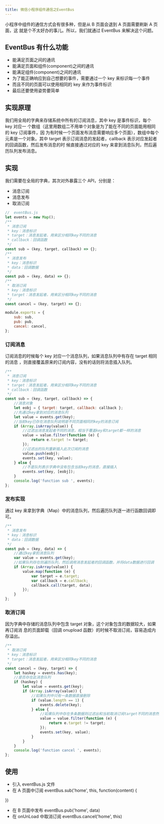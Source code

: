 ```yaml
---
title: 微信小程序组件通信之EventBus
---
```


小程序中组件的通信方式会有很多种，但是从 B 页面会退到 A 页面需要刷新 A 页面，这
就是个不太好办的事儿。所以，我们就通过 EventBus 来解决这个问题。

## EventBus 有什么功能

-   能满足页面之间的通讯
-   能满足页面和组件(component)之间的通讯
-   能满足组件(component)之间的通讯
-   为了能正确响应到自己想要的事件，需要通过一个 key 来标识每一个事件
-   而且不同的页面可以使用相同的 key 来作为事件标识
-   最后还要使用姿势要简单

## 实现原理

我们用全局的字典来存储系统中所有的订阅消息，其中 key 是事件标识，每个 key 对应一
个数组（这里用数组二不用单个对象是为了能在不同的页面能用相同的 key 订阅事件，因
为有时候一个页面发布消息需要响应多个页面），数组中每个元素是一个对象。其中
target 表示订阅消息的发起者，callback 表示对应发起者的回调函数，然后发布消息的时
候直接通过对应的 key 来拿到消息队列，然后遍历队列发布消息。

## 实现

我们需要在全局的字典，其次对外暴露三个 API，分别是：

-   消息订阅
-   消息发布
-   取消订阅

```js
//  eventBus.js
let events = new Map();
/**
 * 消息订阅
 * key：消息标识
 * target：消息发起者，用来区分相同key不同的消息
 * callback：回调函数
 */
const sub = (key, target, callback) => {};
/**
 * 消息发布
 * key：消息标识
 * data：回调数据
 */
const pub = (key, data) => {};
/**
 * 取消订阅
 * key：消息标识
 * target：消息发起者，用来区分相同key不同的消息
 */
const cancel = (key, target) => {};

module.exports = {
	sub: sub,
	pub: pub,
	cancel: cancel,
};
```

### 订阅消息

订阅消息的时候每个 key 对应一个消息队列，如果消息队列中有存在 target 相同的消息
，则直接覆盖原来的订阅内容，没有的话则将消息插入队列。

```js
/**
 * 消息订阅
 * key：消息标识
 * target：消息发起者，用来区分相同key不同的消息
 * callback：回调函数
 */
const sub = (key, target, callback) => {
	//消息对象
	let eobj = { target: target, callback: callback };
	//先通过key拿到对应的消息队列
	let value = events.get(key);
	//当前key已存在消息队列说明是不同页面相同的key的消息订阅
	if (Array.isArray(value)) {
		//过滤出消息发起者不同的消息，相当于覆盖key和target都一样的消息
		value = value.filter(function (e) {
			return e.target != target;
		});
		//过滤出的队列重新插入此次订阅的消息
		value.push(eobj);
		events.set(key, value);
	} else {
		//不是队列表示字典中没有包含当前key的消息，直接插入
		events.set(key, [eobj]);
	}
	console.log('function sub ', events);
};
```

### 发布实现

通过 key 来拿到字典（Map）中的消息队列，然后遍历队列逐一进行函数回调即可。

```js
/**
 * 消息发布
 * key：消息标识
 * data：回调数据
 */
const pub = (key, data) => {
	//通过key拿到消息队列
	var value = events.get(key);
	//如果队列存在则遍历队列，然后调用消息发起者的回调函数，并将data数据进行回调
	if (Array.isArray(value)) {
		value.map(function (e) {
			var target = e.target;
			var callback = e.callback;
			callback.call(target, data);
		});
	}
};
```

### 取消订阅

因为字典中存储的消息队列中包含 target 对象，这个对象包含的数据较大，如果再订阅消
息的页面卸载（回调 onupload 函数）的时候不取消订阅，容易造成内存溢出。

```js
/**
 * 取消订阅
 * key：消息标识
 * target：消息发起者，用来区分相同key不同的消息
 */
const cancel = (key, target) => {
	let haskey = events.has(key);
	//是否存在此消息队列
	if (haskey) {
		let value = events.get(key);
		if (Array.isArray(value)) {
			//如果队列中只有一条数据直接删除
			if (value.length == 1) {
				events.delete(key);
			} else {
				//如果队列中存在多条数据则过滤出和当前取消订阅target不同的消息然后重新设置到key的消息队列中
				value = value.filter(function (e) {
					return e.target != target;
				});
				events.set(key, value);
			}
		}
	}
	console.log('function cancel ', events);
};
```

## 使用

-   引入 eventBus.js 文件
-   在 A 页面中订阅 eventBus.sub('home', this, function(content) {

})

-   在 B 页面中发布 eventBus.pub('home', data)
-   在 onUnLoad 中取消订阅 eventBus.cancel('home', this)
